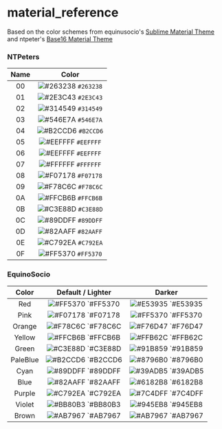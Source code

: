 # material_reference

Based on the color schemes from equinusocio's [Sublime Material Theme](https://github.com/equinusocio/material-theme) and ntpeter's [Base16 Material Theme](https://github.com/ntpeters/base16-materialtheme-scheme)

### NTPeters

| Name | Color |
|:-:|:--:|
| 00 |![#263238](https://placehold.it/15/263238/000000?text=+) `#263238` |
| 01 |![#2E3C43](https://placehold.it/15/2E3C43/000000?text=+) `#2E3C43` |
| 02 |![#314549](https://placehold.it/15/314549/000000?text=+) `#314549` |
| 03 |![#546E7A](https://placehold.it/15/546E7A/000000?text=+) `#546E7A` |
| 04 |![#B2CCD6](https://placehold.it/15/B2CCD6/000000?text=+) `#B2CCD6` |
| 05 |![#EEFFFF](https://placehold.it/15/EEFFFF/000000?text=+) `#EEFFFF` |
| 06 |![#EEFFFF](https://placehold.it/15/EEFFFF/000000?text=+) `#EEFFFF` |
| 07 |![#FFFFFF](https://placehold.it/15/FFFFFF/000000?text=+) `#FFFFFF` |
| 08 |![#F07178](https://placehold.it/15/F07178/000000?text=+) `#F07178` |
| 09 |![#F78C6C](https://placehold.it/15/F78C6C/000000?text=+) `#F78C6C` |
| 0A |![#FFCB6B](https://placehold.it/15/FFCB6B/000000?text=+) `#FFCB6B` |
| 0B |![#C3E88D](https://placehold.it/15/C3E88D/000000?text=+) `#C3E88D` |
| 0C |![#89DDFF](https://placehold.it/15/89DDFF/000000?text=+) `#89DDFF` |
| 0D |![#82AAFF](https://placehold.it/15/82AAFF/000000?text=+) `#82AAFF` |
| 0E |![#C792EA](https://placehold.it/15/C792EA/000000?text=+) `#C792EA` |
| 0F |![#FF5370](https://placehold.it/15/FF5370/000000?text=+) `#FF5370` |

### EquinoSocio
| Color      | Default / Lighter |  Darker    |
|:-:|:--:|:--:|
| Red | ![#FF5370](https://placehold.it/15/FF5370/000000?text=+) `#FF5370 | ![#E53935](https://placehold.it/15/E53935/000000?text=+) `#E53935 |
| Pink | ![#F07178](https://placehold.it/15/F07178/000000?text=+) `#F07178 | ![#FF5370](https://placehold.it/15/FF5370/000000?text=+) `#FF5370 |
| Orange | ![#F78C6C](https://placehold.it/15/F78C6C/000000?text=+) `#F78C6C | ![#F76D47](https://placehold.it/15/F76D47/000000?text=+) `#F76D47 |
| Yellow | ![#FFCB6B](https://placehold.it/15/FFCB6B/000000?text=+) `#FFCB6B | ![#FFB62C](https://placehold.it/15/FFB62C/000000?text=+) `#FFB62C |
| Green | ![#C3E88D](https://placehold.it/15/C3E88D/000000?text=+) `#C3E88D | ![#91B859](https://placehold.it/15/91B859/000000?text=+) `#91B859 |
| PaleBlue | ![#B2CCD6](https://placehold.it/15/B2CCD6/000000?text=+) `#B2CCD6 | ![#8796B0](https://placehold.it/15/8796B0/000000?text=+) `#8796B0 |
| Cyan | ![#89DDFF](https://placehold.it/15/89DDFF/000000?text=+) `#89DDFF | ![#39ADB5](https://placehold.it/15/39ADB5/000000?text=+) `#39ADB5 |
| Blue | ![#82AAFF](https://placehold.it/15/82AAFF/000000?text=+) `#82AAFF | ![#6182B8](https://placehold.it/15/6182B8/000000?text=+) `#6182B8 |
| Purple | ![#C792EA](https://placehold.it/15/C792EA/000000?text=+) `#C792EA | ![#7C4DFF](https://placehold.it/15/7C4DFF/000000?text=+) `#7C4DFF |
| Violet | ![#BB80B3](https://placehold.it/15/BB80B3/000000?text=+) `#BB80B3 | ![#945EB8](https://placehold.it/15/945EB8/000000?text=+) `#945EB8 |
| Brown | ![#AB7967](https://placehold.it/15/AB7967/000000?text=+) `#AB7967 | ![#AB7967](https://placehold.it/15/AB7967/000000?text=+) `#AB7967 |
